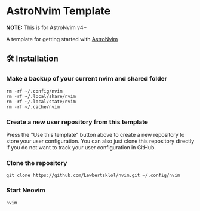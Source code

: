 # AstroNvim Template
**NOTE:** This is for AstroNvim v4+

A template for getting started with [AstroNvim](https://github.com/AstroNvim/AstroNvim)

## 🛠️ Installation
### Make a backup of your current nvim and shared folder
```shell
rm -rf ~/.config/nvim 
rm -rf ~/.local/share/nvim 
rm -rf ~/.local/state/nvim 
rm -rf ~/.cache/nvim
```
### Create a new user repository from this template
Press the "Use this template" button above to create a new repository to store your user configuration.
You can also just clone this repository directly if you do not want to track your user configuration in GitHub.

### Clone the repository
```shell
git clone https://github.com/Lewbertsklol/nvim.git ~/.config/nvim
```
### Start Neovim
```shell
nvim
```
